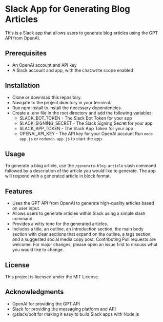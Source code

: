 


# Slack App for Generating Blog Articles
This is a Slack app that allows users to generate blog articles using the GPT API from OpenAI.

## Prerequisites
- An OpenAI account and API key
- A Slack account and app, with the chat:write scope enabled
## Installation
- Clone or download this repository.
- Navigate to the project directory in your terminal.
- Run npm install to install the necessary dependencies.
- Create a .env file in the root directory and add the following variables:
    - SLACK_BOT_TOKEN - The Slack Bot Token for your app
    - SLACK_SIGNING_SECRET - The Slack Signing Secret for your app
    - SLACK_APP_TOKEN - The Slack App Token for your app
    - OPENAI_API_KEY - The API key for your OpenAI account
Run ``node app.js`` or ``nodemon app.js`` to start the app.
## Usage
To generate a blog article, use the ``/generate-blog-article`` slash command followed by a description of the article you would like to generate. The app will respond with a generated article in block format.

## Features
- Uses the GPT API from OpenAI to generate high-quality articles based on user input.
- Allows users to generate articles within Slack using a simple slash command.
- Provides a witty tone for the generated articles.
- Includes a title, an outline, an introduction section, the main body section with clear sections that expand on the outline, a tags section, and a suggested social media copy post.
Contributing
Pull requests are welcome. For major changes, please open an issue first to discuss what you would like to change.

## License
This project is licensed under the MIT License.

## Acknowledgments
- OpenAI for providing the GPT API
- Slack for providing the messaging platform and API
- @slack/bolt for making it easy to build Slack apps with Node.js